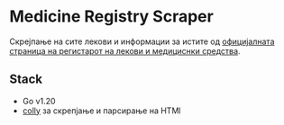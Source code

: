 # Medicine Registry Scraper

Скрејпање на сите лекови и информации за истите од [официјалната страница на регистарот на лекови и медициснки средства](https://lekovi.zdravstvo.gov.mk/drugsregister/overview).

## Stack
- Go v1.20
- [colly](https://github.com/gocolly/colly) за скрепјање и парсирање на HTMl
